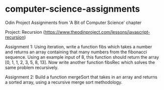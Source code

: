 # computer-science-assignments

Odin Project Assignments from 'A Bit of Computer Science' chapter

Project: Recursion
(https://www.theodinproject.com/lessons/javascript-recursion)

Assignment 1:
Using iteration, write a function fibs which takes a number and returns an array containing that many numbers from the fibonacci sequence. Using an example input of 8, this function should return the array [0, 1, 1, 2, 3, 5, 8, 13].
Now write another function fibsRec which solves the same problem recursively.

Assignment 2:
Build a function mergeSort that takes in an array and returns a sorted array, using a recursive merge sort methodology.
